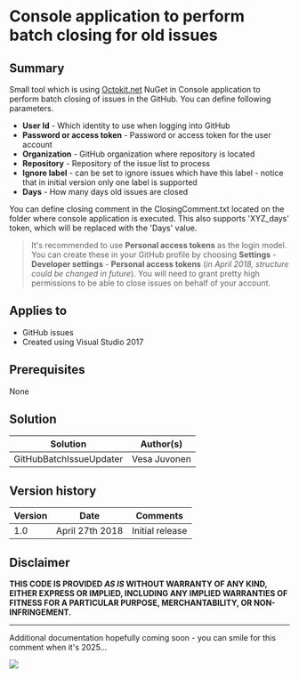 # Console application to perform batch closing for old issues #

## Summary ###

Small tool which is using [Octokit.net](http://octokitnet.readthedocs.io/en/latest/) NuGet in Console application to perform batch closing of issues in the GitHub. You can define following parameters.

- **User Id** - Which identity to use when logging into GitHub
- **Password or access token** - Password or access token for the user account
- **Organization** - GitHub organization where repository is located
- **Repository** - Repository of the issue list to process
- **Ignore label** - can be set to ignore issues which have this label - notice that in initial version only one label is supported
- **Days** - How many days old issues are closed

You can define closing comment in the ClosingComment.txt located on the folder where console application is executed. This also supports 'XYZ_days' token, which will be replaced with the 'Days' value.

> It's recommended to use **Personal access tokens** as the login model. You can create these in your GitHub profile by choosing **Settings** - **Developer settings** - **Personal access tokens** (*in April 2018, structure could be changed in future*). You will need to grant pretty high permissions to be able to close issues on behalf of your account.

## Applies to ###

- GitHub issues
- Created using Visual Studio 2017

## Prerequisites ###
None

## Solution ###
Solution | Author(s)
---------|----------
GitHubBatchIssueUpdater | Vesa Juvonen

## Version history ###
Version  | Date | Comments
---------| -----| --------
1.0  | April 27th 2018 | Initial release

## Disclaimer ###
**THIS CODE IS PROVIDED *AS IS* WITHOUT WARRANTY OF ANY KIND, EITHER EXPRESS OR IMPLIED, INCLUDING ANY IMPLIED WARRANTIES OF FITNESS FOR A PARTICULAR PURPOSE, MERCHANTABILITY, OR NON-INFRINGEMENT.**


----------

Additional documentation hopefully coming soon - you can smile for this comment when it's 2025... 



<img src="https://telemetry.sharepointpnp.com/community-tooling/solutions/GitHubBatchIssueUpdater" />